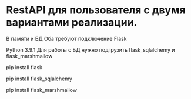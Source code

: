 # RestAPI для пользователя с двумя вариантами реализации. 
В памяти и БД 
Оба требуют подключение Flask

Python 3.9.1
Для работы с БД нужно подгрузить flask_sqlalchemy и flask_marshmallow

pip install flask

pip install flask_sqlalchemy

pip install flask_marshmallow
